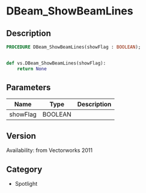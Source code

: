 # DBeam_ShowBeamLines

## Description
```pascal
PROCEDURE DBeam_ShowBeamLines(showFlag : BOOLEAN);
```

```python

def vs.DBeam_ShowBeamLines(showFlag):
    return None
```

## Parameters
|Name|Type|Description|
|---|---|---|
|showFlag|BOOLEAN||

## Version
Availability: from Vectorworks 2011
## Category
* Spotlight

